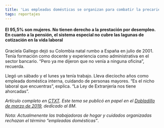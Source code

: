```yaml
---
title: 'Las empleadas domésticas se organizan para combatir la precariedad y el aislamiento'
tags: reportajes
---
```

#### El 95,5% son mujeres. No tienen derecho a la prestación por desempleo. En cuanto a la pensión, el sistema especial no cubre las lagunas de cotización en la vida laboral

Graciela Gallego dejó su Colombia natal rumbo a España en julio de 2001. Tenía formación como docente y experiencia como administrativa en el sector bancario. “Pero ya me dijeron que no venía a ninguna oficina”, recuerda.

Llegó un sábado y el lunes ya tenía trabajo. Lleva dieciocho años como empleada doméstica interna, cuidando de personas mayores. “Es el nicho laboral que encuentras”, explica. “La Ley de Extranjería nos tiene ahorcadas”.

*Artículo completo en [CTXT](https://ctxt.es/es/20190220/Politica/24698/Elena-de-sus-empleadas-domesticas-abandono-aislamiento-condiciones-precarias.htm). Este tema se publicó en papel en el [Dobladillo de marzo de 2019](https://agora.ctxt.es/producto/el-dobladillo-24-marzo), dedicado al 8M*.

*Nota: Actualmenente las trabajadoras de hogar y cuidados organizadas rechazan el término “empleadas domésticas”*.
